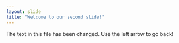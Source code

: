```yaml
---
layout: slide
title: "Welcome to our second slide!"
---
```

The text in this file has been changed.
Use the left arrow to go back!
